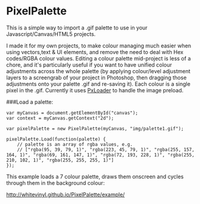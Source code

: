 PixelPalette
============

This is a simple way to import a .gif palette to use in your Javascript/Canvas/HTML5 projects.

I made it for my own projects, to make colour managing much easier when using vectors,text & UI elements, and remove the need to deal with Hex codes/RGBA colour values.
Editing a colour palette mid-project is less of a chore, and it's particularly useful if you want to have unified colour adjustments across the whole palette (by applying colour/level adjustment layers to a screengrab of your project in Photoshop, then dragging those adjustments onto your palette .gif and re-saving it).
Each colour is a single pixel in the .gif. Currently it uses <a href="https://github.com/thinkpixellab/PxLoader">PxLoader</a> to handle the image preload.

###Load a palette:

    var myCanvas = document.getElementById("canvas");
    var context = myCanvas.getContext("2d");

    var pixelPalette = new PixelPalette(myCanvas, "img/palette1.gif");

    pixelPalette.Load(function(palette) {
        // palette is an array of rgba values, e.g.
        // ["rgba(95, 39, 79, 1)", "rgba(223, 45, 79, 1)", "rgba(255, 157, 164, 1)", "rgba(69, 161, 147, 1)", "rgba(72, 193, 228, 1)", "rgba(255, 210, 102, 1)", "rgba(255, 255, 255, 1)"]
    });

This example loads a 7 colour palette, draws them onscreen and cycles through them in the background colour:

http://whitevinyl.github.io/PixelPalette/example/
